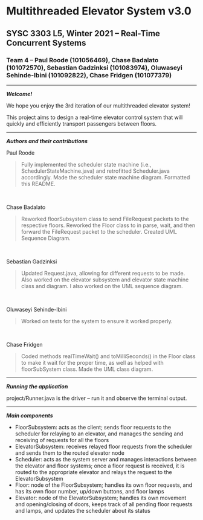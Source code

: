 # Multithreaded Elevator System v3.0
## SYSC 3303 L5, Winter 2021 – Real-Time Concurrent Systems
### Team 4 – Paul Roode (101056469), Chase Badalato (101072570), Sebastian Gadzinksi (101083974), Oluwaseyi Sehinde-Ibini (101092822), Chase Fridgen (101077379)

---

***Welcome!***

We hope you enjoy the 3rd iteration of our multithreaded elevator system!

This project aims to design a real-time elevator control system that will quickly and efficiently transport passengers between floors.

---

***Authors and their contributions***

Paul Roode
> Fully implemented the scheduler state machine (i.e., SchedulerStateMachine.java) and retrofitted Scheduler.java accordingly. Made the scheduler state machine diagram. Formatted this README.

<br>

Chase Badalato
> Reworked floorSubsystem class to send FileRequest packets to the respective floors. Reworked the Floor class to in parse, wait, and then forward the FileRequest packet to the scheduler. Created UML Sequence Diagram. 

<br>

Sebastian Gadzinksi
> Updated Request.java, allowing for different requests to be made. Also worked on the elevator subsystem and elevator state machine class and diagram. I also worked on the UML sequence diagram.

<br>

Oluwaseyi Sehinde-Ibini
> Worked on tests for the system to ensure it worked properly.

<br>

Chase Fridgen
> Coded methods realTimeWait() and toMilliSeconds() in the Floor class to make it wait for the proper time, as well as helped with floorSubSystem class. Made the UML class diagram.

---

***Running the application***

project/Runner.java is the driver – run it and observe the terminal output.

---

***Main components***

- FloorSubsystem: acts as the client; sends floor requests to the scheduler for relaying to an elevator, and manages the sending and receiving of requests for all the floors
- ElevatorSubsystem: receives relayed floor requests from the scheduler and sends them to the routed elevator node
- Scheduler: acts as the system server and manages interactions between the elevator and floor systems; once a floor request is received, it is routed to the appropriate elevator and relays the request to the ElevatorSubsystem
- Floor: node of the FloorSubsystem; handles its own floor requests, and has its own floor number, up/down buttons, and floor lamps
- Elevator: node of the ElevatorSubsystem; handles its own movement and opening/closing of doors, keeps track of all pending floor requests and lamps, and updates the scheduler about its status
